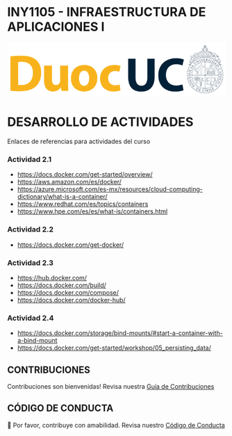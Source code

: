 # INY1105 - INFRAESTRUCTURA DE APLICACIONES I

<p align="left" style="text-align:left;">
  <a href="https://www.duoc.cl/">
    <img alt="Github Universe" src="img/logo.png" width="1040"/>
  </a>
</p>

<!-- # NOMBRE DE ACTIVIDAD

## ANTECEDENTES GENERALES

Esta guía tiene como objetivo ...

## REQUERIMIENTOS PARA ESTA ACTIVIDAD

Para el desarrollo de esta actividad se requiere ... -->

# DESARROLLO DE ACTIVIDADES

Enlaces de referencias para actividades del curso

### Actividad 2.1

- https://docs.docker.com/get-started/overview/
- https://aws.amazon.com/es/docker/
- https://azure.microsoft.com/es-mx/resources/cloud-computing-dictionary/what-is-a-container/
- https://www.redhat.com/es/topics/containers
- https://www.hpe.com/es/es/what-is/containers.html

### Actividad 2.2

- https://docs.docker.com/get-docker/

### Actividad 2.3

- https://hub.docker.com/
- https://docs.docker.com/build/
- https://docs.docker.com/compose/
- https://docs.docker.com/docker-hub/

### Actividad 2.4

- https://docs.docker.com/storage/bind-mounts/#start-a-container-with-a-bind-mount
- https://docs.docker.com/get-started/workshop/05_persisting_data/

## CONTRIBUCIONES

Contribuciones son bienvenidas! Revisa nuestra [Guía de Contribuciones](./docs/CONTRIBUTING.md)

## CÓDIGO DE CONDUCTA

👋 Por favor, contribuye con amabilidad. Revisa nuestro [Código de Conducta](./docs/CODE_OF_CONDUCT.md)
